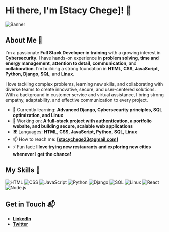 # Hi there, I'm [Stacy Chege]! 👋

![Banner](https://files.chatboxcdn.com/hub/vv1ftfbhsq5y0n9lj6f7u40pvjzn7yhj.png)


## About Me 🚀

I'm a passionate **Full Stack Developer in training** with a growing interest in **Cybersecurity**. I have hands-on experience in **problem solving**, **time and energy management**, **attention to detail**, **communication**, and **collaboration**. I’m building a strong foundation in **HTML, CSS, JavaScript, Python, Django, SQL**, and **Linux**.

I love tackling complex problems, learning new skills, and collaborating with diverse teams to create innovative, secure, and user-centered solutions. With a background in customer service and virtual assistance, I bring strong empathy, adaptability, and effective communication to every project.

- 🌱 Currently learning: **Advanced Django, Cybersecurity principles, SQL optimization, and Linux**
- 🔭 Working on: **A full-stack project with authentication, a portfolio website, and building secure, scalable web applications**
- 🌍 Languages: **HTML, CSS, JavaScript, Python, SQL, Linux**   
- 📫 How to reach me: **[stacychege23@gmail.com]**
- ⚡ Fun fact: **I love trying new restaurants and exploring new cities whenever I get the chance!**

## My Skills 🧠

![HTML](https://img.shields.io/badge/-HTML-E34F26?style=flat-square&logo=html5&logoColor=white)
![CSS](https://img.shields.io/badge/-CSS-1572B6?style=flat-square&logo=css3&logoColor=white)
![JavaScript](https://img.shields.io/badge/-JavaScript-F7DF1E?style=flat-square&logo=javascript&logoColor=black)
![Python](https://img.shields.io/badge/-Python-3776AB?style=flat-square&logo=python&logoColor=white)
![Django](https://img.shields.io/badge/-Django-092D32?style=flat-square&logo=django&logoColor=white)
![SQL](https://img.shields.io/badge/-SQL-4479A1?style=flat-square&logo=sqlite&logoColor=white)
![Linux](https://img.shields.io/badge/-Linux-FCC624?style=flat-square&logo=linux&logoColor=black)
![React](https://img.shields.io/badge/-React-61DAFB?style=flat-square&logo=react&logoColor=black)
![Node.js](https://img.shields.io/badge/-Node.js-339933?style=flat-square&logo=node.js&logoColor=white)



## Get in Touch 📬

- **[LinkedIn]([your_linkedin_profile_link](https://www.linkedin.com/in/stacy-chege-3a6873213?utm_source=share&utm_campaign=share_via&utm_content=profile&utm_medium=android_app))**
- **[Twitter]([your_twitter_profile_link](https://x.com/chegestacy37054?s=21))**


